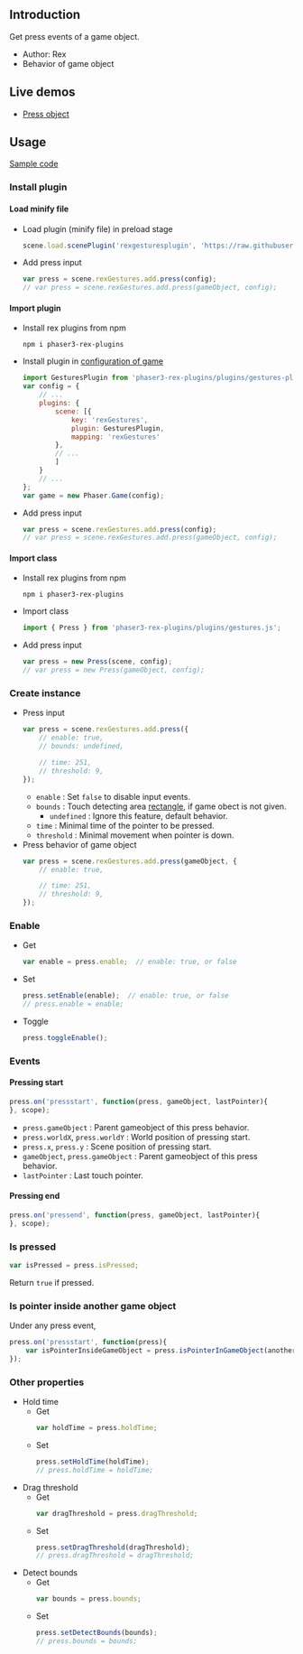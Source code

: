 ## Introduction

Get press events of a game object.

- Author: Rex
- Behavior of game object

## Live demos

- [Press object](https://codepen.io/rexrainbow/pen/pmrPzW)

## Usage

[Sample code](https://github.com/rexrainbow/phaser3-rex-notes/tree/master/examples/gesture-press)

### Install plugin

#### Load minify file

- Load plugin (minify file) in preload stage
    ```javascript
    scene.load.scenePlugin('rexgesturesplugin', 'https://raw.githubusercontent.com/rexrainbow/phaser3-rex-notes/master/dist/rexgesturesplugin.min.js', 'rexGestures', 'rexGestures');
    ```
- Add press input
    ```javascript
    var press = scene.rexGestures.add.press(config);
    // var press = scene.rexGestures.add.press(gameObject, config);
    ```

#### Import plugin

- Install rex plugins from npm
    ```
    npm i phaser3-rex-plugins
    ```
- Install plugin in [configuration of game](game.md#configuration)
    ```javascript
    import GesturesPlugin from 'phaser3-rex-plugins/plugins/gestures-plugin.js';
    var config = {
        // ...
        plugins: {
            scene: [{
                key: 'rexGestures',
                plugin: GesturesPlugin,
                mapping: 'rexGestures'
            },
            // ...
            ]
        }
        // ...
    };
    var game = new Phaser.Game(config);
    ```
- Add press input
    ```javascript
    var press = scene.rexGestures.add.press(config);
    // var press = scene.rexGestures.add.press(gameObject, config);
    ```

#### Import class

- Install rex plugins from npm
    ```
    npm i phaser3-rex-plugins
    ```
- Import class
    ```javascript
    import { Press } from 'phaser3-rex-plugins/plugins/gestures.js';
    ```
- Add press input
    ```javascript
    var press = new Press(scene, config);
    // var press = new Press(gameObject, config);
    ```

### Create instance

- Press input
    ```javascript
    var press = scene.rexGestures.add.press({
        // enable: true,
        // bounds: undefined,
    
        // time: 251,
        // threshold: 9,
    });
    ```
    - `enable` : Set `false` to disable input events.
    - `bounds` : Touch detecting area [rectangle](geom-rectangle.md), if game obect is not given.
        - `undefined` : Ignore this feature, default behavior.
    - `time` : Minimal time of the pointer to be pressed.
    - `threshold` : Minimal movement when pointer is down.
- Press behavior of game object
    ```javascript
    var press = scene.rexGestures.add.press(gameObject, {
        // enable: true,
    
        // time: 251,
        // threshold: 9,
    });
    ```

### Enable

- Get
    ```javascript
    var enable = press.enable;  // enable: true, or false
    ```
- Set
    ```javascript
    press.setEnable(enable);  // enable: true, or false
    // press.enable = enable;
    ```
- Toggle
    ```javascript
    press.toggleEnable();
    ```

### Events

#### Pressing start

```javascript
press.on('pressstart', function(press, gameObject, lastPointer){
}, scope);
```

- `press.gameObject` : Parent gameobject of this press behavior.
- `press.worldX`, `press.worldY` : World position of pressing start.
- `press.x`, `press.y` : Scene position of pressing start.
- `gameObject`, `press.gameObject` : Parent gameobject of this press behavior.
- `lastPointer` : Last touch pointer.

#### Pressing end

```javascript
press.on('pressend', function(press, gameObject, lastPointer){
}, scope);
```

### Is pressed

```javascript
var isPressed = press.isPressed;
```

Return `true` if pressed.

### Is pointer inside another game object

Under any press event,

```javascript
press.on('pressstart', function(press){
    var isPointerInsideGameObject = press.isPointerInGameObject(anotherGameObject);
});
```

### Other properties

- Hold time
    - Get
        ```javascript
        var holdTime = press.holdTime;
        ```
    - Set
        ```javascript
        press.setHoldTime(holdTime);
        // press.holdTime = holdTime;
        ```
- Drag threshold
    - Get
        ```javascript
        var dragThreshold = press.dragThreshold;
        ```
    - Set
        ```javascript
        press.setDragThreshold(dragThreshold);
        // press.dragThreshold = dragThreshold;
        ```
- Detect bounds
    - Get
        ```javascript
        var bounds = press.bounds;
        ```
    - Set
        ```javascript
        press.setDetectBounds(bounds);
        // press.bounds = bounds;
        ```